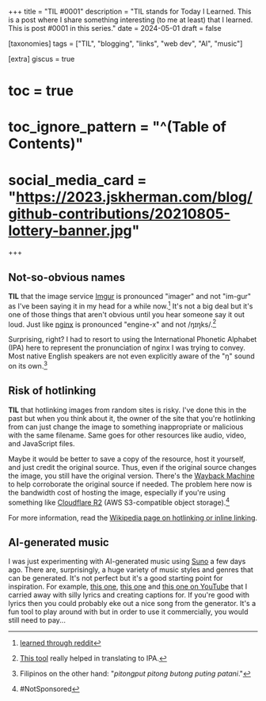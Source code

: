+++
title = "TIL #0001"
description = "TIL stands for Today I Learned. This is a post where I share something interesting (to me at least) that I learned. This is post #0001 in this series."
date = 2024-05-01
draft = false

[taxonomies]
tags = ["TIL", "blogging", "links", "web dev", "AI", "music"]

[extra]
giscus = true
# toc = true
# toc_ignore_pattern = "^(Table of Contents)"
# social_media_card = "https://2023.jskherman.com/blog/github-contributions/20210805-lottery-banner.jpg"
+++

## Not-so-obvious names

**TIL** that the image service [Imgur](https://imgur.com/) is pronounced "imager" and not "im-gur" as I've been saying it in my head for a while now.[^1] It's not a big deal but it's one of those things that aren't obvious until you hear someone say it out loud. Just like [nginx](https://nginx.org) is pronounced "engine-x" and not /ŋɪŋks/.[^2]

Surprising, right? I had to resort to using the International Phonetic Alphabet (IPA) here to represent the pronunciation of nginx I was trying to convey. Most native English speakers are not even explicitly aware of the "ŋ" sound on its own.[^3] 

## Risk of hotlinking

**TIL** that hotlinking images from random sites is risky. I've done this in the past but when you think about it, the owner of the site that you're hotlinking from can just change the image to something inappropriate or malicious with the same filename. Same goes for other resources like audio, video, and JavaScript files.

Maybe it would be better to save a copy of the resource, host it yourself, and just credit the original source. Thus, even if the original source changes the image, you still have the original version. There's the [Wayback Machine](https://web.archive.org/) to help corroborate the original source if needed. The problem here now is the bandwidth cost of hosting the image, especially if you're using something like [Cloudflare R2](https://www.cloudflare.com/developer-platform/r2/) (AWS S3-compatible object storage).[^4]

For more information, read the [Wikipedia page on hotlinking or inline linking](https://www.wikiwand.com/en/Inline_linking).

## AI-generated music

I was just experimenting with AI-generated music using [Suno](https://suno.com) a few days ago. There are, surprisingly, a huge variety of music styles and genres that can be generated. It's not perfect but it's a good starting point for inspiration. For example, [this one](https://attache.jskherman.com/gallery/ai-music/work.mp4), [this one](https://attache.jskherman.com/gallery/ai-music/bubblegum-nightmare.mp4) and [this one on YouTube](https://www.youtube.com/watch?v=KqfGcxuFDmY) that I carried away with silly lyrics and creating captions for. If you're good with lyrics then you could probably eke out a nice song from the generator. It's a fun tool to play around with but in order to use it commercially, you would still need to pay...

<!-- footnotes -->

[^1]: [learned through reddit](https://old.reddit.com/r/webdev/comments/pkwhcs/comment/hc8yn2f/)

[^2]: [This tool](https://unalengua.com/ipa) really helped in translating to IPA. 

[^3]: Filipinos on the other hand: "_pitongput pitong butong puting patani_."

[^4]: #NotSponsored
